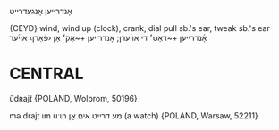 אָנדרייען
אָנגעדרייט

{CEYD}
wind, wind up (clock), crank, dial
pull sb.'s ear, tweak sb.'s ear אָ֜נדרייען +~דאַט׳ די אוי֜ערן; אָנדרייען +~אַק׳ אַן ‹פֿאַרן› אוי֜ער

CENTRAL
========

ũdʀajɪ̃ {POLAND, Wolbrom, 50196}

mə drajt ɩm uˑɩn מע דרייט אים אָן (a watch) {POLAND, Warsaw, 52211}